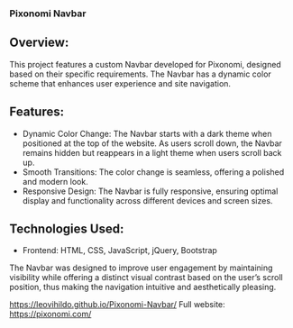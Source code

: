 ### Pixonomi Navbar

## Overview:
This project features a custom Navbar developed for Pixonomi, designed based on their specific requirements. The Navbar has a dynamic color scheme that enhances user experience and site navigation.

## Features:
- Dynamic Color Change: The Navbar starts with a dark theme when positioned at the top of the website. As users scroll down, the Navbar remains hidden but reappears in a light theme when users scroll back up.
- Smooth Transitions: The color change is seamless, offering a polished and modern look.
- Responsive Design: The Navbar is fully responsive, ensuring optimal display and functionality across different devices and screen sizes.

## Technologies Used:
- Frontend: HTML, CSS, JavaScript, jQuery, Bootstrap

The Navbar was designed to improve user engagement by maintaining visibility while offering a distinct visual contrast based on the user’s scroll position, thus making the navigation intuitive and aesthetically pleasing.

https://leovihildo.github.io/Pixonomi-Navbar/
Full website: https://pixonomi.com/

